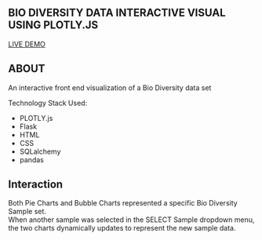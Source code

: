 ## BIO DIVERSITY DATA INTERACTIVE VISUAL USING PLOTLY.JS ##
[LIVE DEMO](https://hw15-js-interactive-peterkim.herokuapp.com/)

## ABOUT ##
An interactive front end visualization of a Bio Diversity data set

Technology Stack Used:
- PLOTLY.js
- Flask
- HTML
- CSS
- SQLalchemy
- pandas

## Interaction ##
Both Pie Charts and Bubble Charts represented a specific Bio Diversity Sample set.  
When another sample was selected in the SELECT Sample dropdown menu, the two charts dynamically updates to represent the new sample data.
